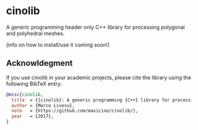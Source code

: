 # cinolib
A generic programming header only C++ library for processing polygonal and polyhedral meshes.

(info on how to install/use it coming soon!)


## Acknowldegment
If you use cinolib in your academic projects, please cite the library using the following 
BibTeX entry:

```bibtex
@misc{cinolib,
  title  = {{cinolib}: A generic programming {C++} library for processing polygonal and polyhedral meshes},
  author = {Marco Livesu},
  note   = {https://github.com/maxicino/cinolib/},
  year   = {2017},
}
```